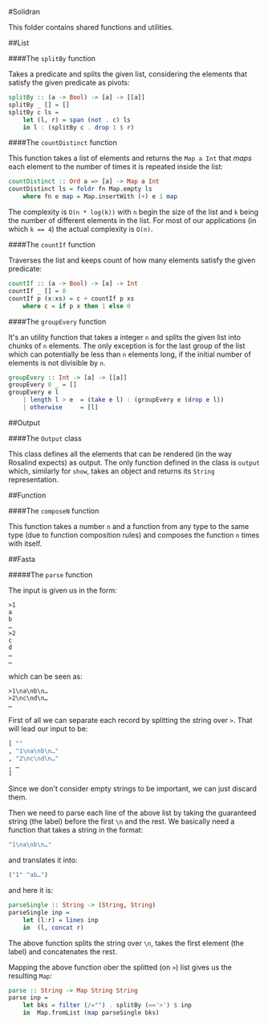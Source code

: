 #Solidran

This folder contains shared functions and utilities.

##List

####The `splitBy` function

Takes a predicate and splits the given list, considering the elements that satisfy the given predicate as pivots:

```haskell
splitBy :: (a -> Bool) -> [a] -> [[a]]
splitBy _ [] = []
splitBy c ls = 
    let (l, r) = span (not . c) ls
    in l : (splitBy c . drop 1 $ r)
```

####The `countDistinct` function

This function takes a list of elements and returns the `Map a Int` that *maps* each element to the number of times it is repeated inside the list:

```haskell
countDistinct :: Ord a => [a] -> Map a Int
countDistinct ls = foldr fn Map.empty ls
    where fn e map = Map.insertWith (+) e 1 map
```

The complexity is `O(n * log(k))` with `n` begin the size of the list and `k` being the number of different elements in the list. For most of our applications (in which `k == 4`) the actual complexity is `O(n)`.

####The `countIf` function

Traverses the list and keeps count of how many elements satisfy the given predicate:


```haskell
countIf :: (a -> Bool) -> [a] -> Int
countIf _ [] = 0
countIf p (x:xs) = c + countIf p xs
    where c = if p x then 1 else 0
```

####The `groupEvery` function

It's an utility function that takes a integer `n` and splits the given list into chunks of `n` elements. The only exception is for the last group of the list which can potentially be less than `n` elements long, if the initial number of elements is not divisible by `n`.

```haskell
groupEvery :: Int -> [a] -> [[a]]
groupEvery 0 _ = []
groupEvery e l
    | length l > e  = (take e l) : (groupEvery e (drop e l))
    | otherwise     = [l]
```

##Output

####The `Output` class

This class defines all the elements that can be rendered (in the way Rosalind expects) as output. The only function defined in the class is `output` which, similarly for `show`, takes an object and returns its `String` representation.

##Function

####The `composeN` function

This function takes a number `n` and a function from any type to the same type (due to function composition rules) and composes the function `n` times with itself.

##Fasta

#####The `parse` function

The input is given us in the form:

```
>1
a
b
…
>2
c
d
…
…
```

which can be seen as:

```
>1\na\nb\n…
>2\nc\nd\n…
…
```

First of all we can separate each record by splitting the string over `>`. That will lead our input to be:

```haskell
[ ""
, "1\na\nb\n…"
, "2\nc\nd\n…"
, …
]
```

Since we don't consider empty strings to be important, we can just discard them. 

Then we need to parse each line of the above list by taking the guaranteed string (the label) before the first `\n` and the rest. We basically need a function that takes a string in the format:

```haskell
"1\na\nb\n…"
```

and translates it into:

```haskell
("1" "ab…")
```
and here it is:

```haskell
parseSingle :: String -> (String, String)
parseSingle inp =
    let (l:r) = lines inp
    in  (l, concat r)
```

The above function splits the string over `\n`, takes the first element (the label) and concatenates the rest.

Mapping the above function ober the splitted (on `>`) list gives us the resulting `Map`:

```haskell
parse :: String -> Map String String
parse inp = 
    let bks = filter (/="") . splitBy (=='>') $ inp
    in  Map.fromList (map parseSingle bks)
```
